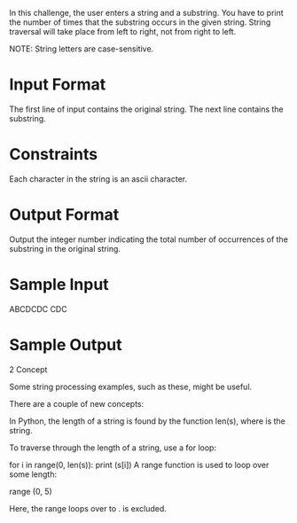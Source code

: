 In this challenge, the user enters a string and a substring. You have to print the number of times that the substring occurs in the given string. String traversal will take place from left to right, not from right to left.

NOTE: String letters are case-sensitive.

# Input Format

The first line of input contains the original string. The next line contains the substring.

# Constraints

Each character in the string is an ascii character.

# Output Format

Output the integer number indicating the total number of occurrences of the substring in the original string.

# Sample Input

ABCDCDC
CDC

# Sample Output

2
Concept

Some string processing examples, such as these, might be useful.

There are a couple of new concepts:

In Python, the length of a string is found by the function len(s), where  is the string.

To traverse through the length of a string, use a for loop:

for i in range(0, len(s)):
    print (s[i])
A range function is used to loop over some length:

range (0, 5)

Here, the range loops over  to .  is excluded.
